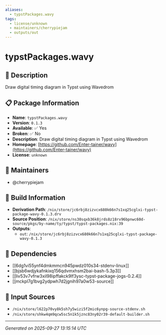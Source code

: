 ```yaml
---
aliases:
  - typstPackages.wavy
tags:
  - license/unknown
  - maintainers/cherrypiejam
  - outputs/out
---
```


# typstPackages.wavy

## 📝 Description

Draw digital timing diagram in Typst using Wavedrom

## 📋 Package Information

- **Name**: `typstPackages.wavy`
- **Version**: `0.1.3`
- **Available**: ✅ Yes
- **Broken**: ✅ No
- **Description**: Draw digital timing diagram in Typst using Wavedrom
- **Homepage**: [https://github.com/Enter-tainer/wavy](https://github.com/Enter-tainer/wavy)
- **License**: `unknown`
## 👥 Maintainers

- @cherrypiejam


## 🔧 Build Information

- **Derivation Path**: `/nix/store/jc6rbj8zizvcx680k66n7s1xq25cglxi-typst-package-wavy-0.1.3.drv`
- **Source Position**: `/nix/store/ns30sqxb36k8jrds8z18rv96bpnwc60d-source/pkgs/by-name/ty/typst/typst-packages.nix:39`
- **Outputs**:
  - `out`:  `/nix/store/jc6rbj8zizvcx680k66n7s1xq25cglxi-typst-package-wavy-0.1.3`

## 🔗 Dependencies

- [[6dg1vi55ynf4dmkmmcn945pwdz010s34-stdenv-linux]]
- [[bjsb6wdjykafnkixq156qdvmxhsm2bai-bash-5.3p3]]
- [[liv53v7vfrw3xil98ipffakck9lf3ysc-typst-package-jogs-0.2.4]]
- [[mckpl7g1bvg2ydpwh7d2jgnih97a0w53-source]]

## 📁 Input Sources

- `/nix/store/l622p70vy8k5sh7y5wizi5f2mic6ynpg-source-stdenv.sh`
- `/nix/store/shkw4qm9qcw5sc5n1k5jznc83ny02r39-default-builder.sh`

---
*Generated on 2025-09-27 13:15:14 UTC*
